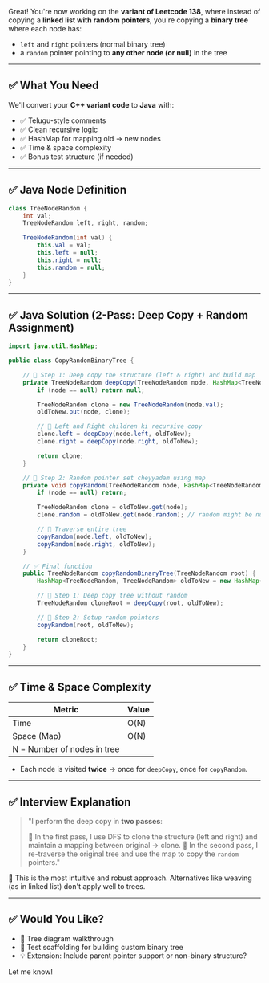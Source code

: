 Great! You're now working on the **variant of Leetcode 138**, where instead of copying a **linked list with random pointers**, you're copying a **binary tree** where each node has:

* `left` and `right` pointers (normal binary tree)
* a `random` pointer pointing to **any other node (or null)** in the tree

---

## ✅ What You Need

We'll convert your **C++ variant code** to **Java** with:

* ✅ Telugu-style comments
* ✅ Clean recursive logic
* ✅ HashMap for mapping old → new nodes
* ✅ Time & space complexity
* ✅ Bonus test structure (if needed)

---

## ✅ Java Node Definition

```java
class TreeNodeRandom {
    int val;
    TreeNodeRandom left, right, random;

    TreeNodeRandom(int val) {
        this.val = val;
        this.left = null;
        this.right = null;
        this.random = null;
    }
}
```

---

## ✅ Java Solution (2-Pass: Deep Copy + Random Assignment)

```java
import java.util.HashMap;

public class CopyRandomBinaryTree {

    // 🔁 Step 1: Deep copy the structure (left & right) and build map
    private TreeNodeRandom deepCopy(TreeNodeRandom node, HashMap<TreeNodeRandom, TreeNodeRandom> oldToNew) {
        if (node == null) return null;

        TreeNodeRandom clone = new TreeNodeRandom(node.val);
        oldToNew.put(node, clone);

        // 🔁 Left and Right children ki recursive copy
        clone.left = deepCopy(node.left, oldToNew);
        clone.right = deepCopy(node.right, oldToNew);

        return clone;
    }

    // 🔁 Step 2: Random pointer set cheyyadam using map
    private void copyRandom(TreeNodeRandom node, HashMap<TreeNodeRandom, TreeNodeRandom> oldToNew) {
        if (node == null) return;

        TreeNodeRandom clone = oldToNew.get(node);
        clone.random = oldToNew.get(node.random); // random might be null → map.get(null) = null

        // 🔁 Traverse entire tree
        copyRandom(node.left, oldToNew);
        copyRandom(node.right, oldToNew);
    }

    // ✅ Final function
    public TreeNodeRandom copyRandomBinaryTree(TreeNodeRandom root) {
        HashMap<TreeNodeRandom, TreeNodeRandom> oldToNew = new HashMap<>();

        // 🧱 Step 1: Deep copy tree without random
        TreeNodeRandom cloneRoot = deepCopy(root, oldToNew);

        // 🔗 Step 2: Setup random pointers
        copyRandom(root, oldToNew);

        return cloneRoot;
    }
}
```

---

## ✅ Time & Space Complexity

| Metric                      | Value |
| --------------------------- | ----- |
| Time                        | O(N)  |
| Space (Map)                 | O(N)  |
| N = Number of nodes in tree |       |

* Each node is visited **twice** → once for `deepCopy`, once for `copyRandom`.

---

## ✅ Interview Explanation

> "I perform the deep copy in **two passes**:
>
> 🔹 In the first pass, I use DFS to clone the structure (left and right) and maintain a mapping between original → clone.
> 🔹 In the second pass, I re-traverse the original tree and use the map to copy the `random` pointers."

🧠 This is the most intuitive and robust approach. Alternatives like weaving (as in linked list) don't apply well to trees.

---

## ✅ Would You Like?

* 📐 Tree diagram walkthrough
* 🧪 Test scaffolding for building custom binary tree
* 💡 Extension: Include parent pointer support or non-binary structure?

Let me know!
